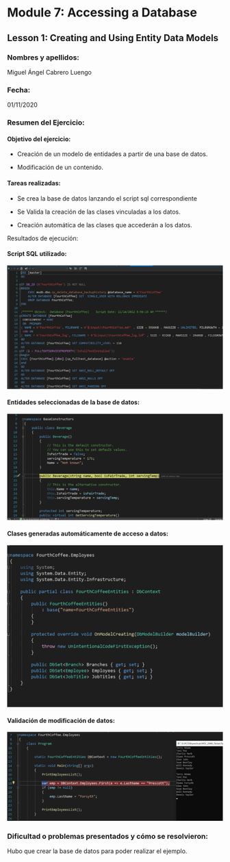 ﻿# Module 7: Accessing a Database
## Lesson 1: Creating and Using Entity Data Models
### Nombres y apellidos:
Miguel Ángel Cabrero Luengo
### Fecha:
01/11/2020
### Resumen del Ejercicio:

#### Objetivo del ejercicio:
- Creación de un modelo de entidades a partir de una base de datos.

- Modificación de un contenido.

#### Tareas realizadas:

- Se crea la base de datos lanzando el script sql correspondiente

- Se Valida la creación de las clases vinculadas a los datos.

- Creación automática de las clases que accederán a los datos.
 
Resultados de ejecución:

#### Script SQL utilizado:
<img src="img/01.png">

#### Entidades seleccionadas de la base de datos:
<img src="img/02.png">

#### Clases generadas automáticamente de acceso a datos:
<img src="img/03.png">

#### Validación de modificación de datos:
<img src="img/04.png">

### Dificultad o problemas presentados y cómo se resolvieron:
Hubo que crear la base de datos para poder realizar el ejemplo.

